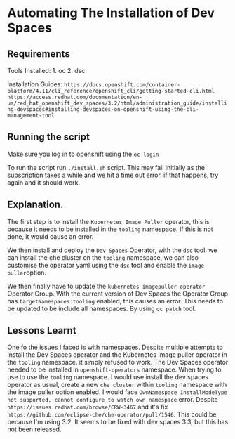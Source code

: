 # Automating The Installation of Dev Spaces

## Requirements

Tools Installed:
    1. oc
    2. dsc

Installation Guides:
`https://docs.openshift.com/container-platform/4.11/cli_reference/openshift_cli/getting-started-cli.html`
`https://access.redhat.com/documentation/en-us/red_hat_openshift_dev_spaces/3.2/html/administration_guide/installing-devspaces#installing-devspaces-on-openshift-using-the-cli-management-tool`

## Running the script

Make sure you log in to openshift using the `oc login` 

To run the script run `./install.sh` script.
This may fail initially as the subscription takes a while and we hit a time out error. if that happens, try again and it should work. 

## Explanation.

The first step is to install the `Kubernetes Image Puller` operator, this is because it needs to be installed in the `tooling` namespace. If this is not done, it would cause an error.

We then install and deploy the `Dev Spaces` Operator, with the `dsc` tool. we can install the che cluster on the `tooling` namespace, we can also customise the operator yaml using the `dsc` tool and enable the `image puller`option.

We then finally have to update the `kubernetes-imagepuller-operator` Operator Group. With the current version of Dev Spaces the Operator Group has `targetNamespaces:tooling` enabled, this causes an error. This needs to be updated to be include all namespaces. By using `oc patch` tool. 

## Lessons Learnt

One fo the issues I faced is with namespaces. 
Despite multiple attempts to install the Dev Spaces operator and the Kubernetes Image puller operator in the `tooling` namespace.
it simply refused to work. The Dev Spaces operator needed to be installed in `openshift-operators` namespace. 
When trying to use to use the `tooling` namespace. 
I would use install the dev spaces operator as usual, create a new `che cluster` within `tooling` namespace with the image puller option enabled.
I would face `OwnNamespace InstallModeType not supported, cannot configure to watch own namespace` error. 
Despite `https://issues.redhat.com/browse/CRW-3467` and it's fix `https://github.com/eclipse-che/che-operator/pull/1546`.
This could be because I'm using 3.2. It seems to be fixed with dev spaces 3.3, but this has not been released. 